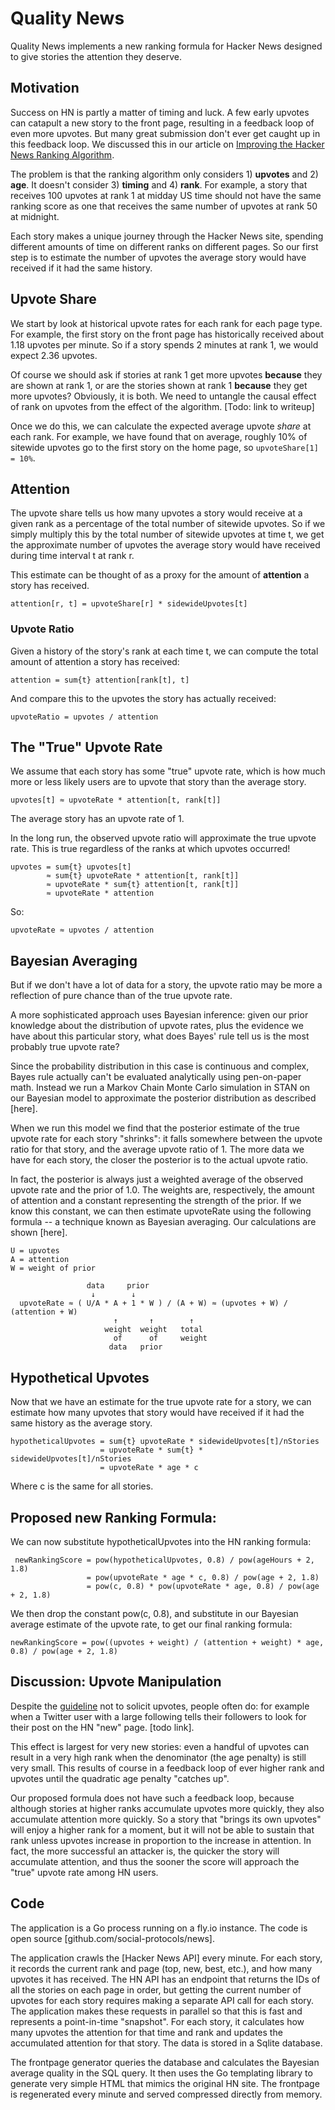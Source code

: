 # Quality News

Quality News implements a new ranking formula for Hacker News designed to give stories the attention they deserve.

## Motivation

Success on HN is partly a matter of timing and luck. A few early upvotes can catapult a new story to the front page, resulting in a feedback loop of even more upvotes. But many great submission don't ever get caught up in this feedback loop. We discussed this in our article on [Improving the Hacker News Ranking Algorithm](https://felx.me/2021/08/29/improving-the-hacker-news-ranking-algorithm.html).

The problem is that the ranking algorithm only considers 1) **upvotes** and 2) **age**. It doesn't consider 3) **timing** and 4)  **rank**. For example, a story that receives 100 upvotes at rank 1 at midday US time should not have the same ranking score as one that receives the same number of upvotes at rank 50 at midnight. 



Each story makes a unique journey through the Hacker News site, spending different amounts of time on different ranks on different pages. So our first step is to estimate the number of upvotes the average story would have received if it had the same history.

## Upvote Share

We start by look at historical upvote rates for each rank for each page type. For example, the first story on the front page has historically received about 1.18 upvotes per minute. So if a story spends 2 minutes at rank 1, we would expect 2.36 upvotes.

Of course we should ask if stories at rank 1 get more upvotes **because** they are shown at rank 1, or are the stories shown at rank 1 **because** they get more upvotes? Obviously, it is both. We need to untangle the causal effect of rank on upvotes from the effect of the algorithm. [Todo: link to writeup]

Once we do this, we can calculate the expected average upvote *share* at each rank. For example, we have found that on average, roughly 10% of sitewide upvotes go to the first story on the home page, so `upvoteShare[1] = 10%`.


## Attention

The upvote share tells us how many upvotes a story would receive at a given rank as a percentage of the total number of sitewide upvotes. So if we simply multiply this by the total number of sitewide upvotes at time t, we get the approximate number of upvotes the average story would have received during time interval t at rank r.


This estimate can be thought of as a proxy for the amount of **attention** a story has received.

    attention[r, t] = upvoteShare[r] * sidewideUpvotes[t]

### Upvote Ratio

Given a history of the story's rank at each time t, we can compute the total amount of attention a story has received:

    attention = sum{t} attention[rank[t], t] 

And compare this to the upvotes the story has actually received:

    upvoteRatio = upvotes / attention

## The "True" Upvote Rate

We assume that each story has some "true" upvote rate, which is how much more or less likely users are to upvote that story than the average story. 

    upvotes[t] ≈ upvoteRate * attention[t, rank[t]]


The average story has an upvote rate of 1. 

In the long run, the observed upvote ratio will approximate the true upvote rate. This is true regardless of the ranks at which upvotes occurred!

    upvotes = sum{t} upvotes[t]
            ≈ sum{t} upvoteRate * attention[t, rank[t]]
            ≈ upvoteRate * sum{t} attention[t, rank[t]]
            ≈ upvoteRate * attention
So:

    upvoteRate ≈ upvotes / attention

## Bayesian Averaging

But if we don't have a lot of data for a story, the upvote ratio may be more a reflection of pure chance than of the true upvote rate.

A more sophisticated approach uses Bayesian inference: given our prior knowledge about the distribution of upvote rates, plus the evidence we have about this particular story, what does Bayes' rule tell us is the most probably true upvote rate?

Since the probability distribution in this case is continuous and complex, Bayes rule actually can't be evaluated analytically using pen-on-paper math. Instead we run a Markov Chain Monte Carlo simulation in STAN on our Bayesian model to approximate the posterior distribution as described [here]. 

When we run this model we find that the posterior estimate of the true upvote rate for each story "shrinks": it falls somewhere between the upvote ratio for that story, and the average upvote ratio of 1. The more data we have for each story, the closer the posterior is to the actual upvote ratio. 

In fact, the posterior is always just a weighted average of the observed upvote rate and the prior of 1.0. The weights are, respectively, the amount of attention and a constant representing the strength of the prior. If we know this constant, we can then estimate upvoteRate using the following formula -- a technique known as Bayesian averaging. Our calculations are shown [here].
      
    U = upvotes
    A = attention
    W = weight of prior
                        
                     data     prior
                      ↓        ↓  
      upvoteRate ≈ ( U/A * A + 1 * W ) / (A + W) ≈ (upvotes + W) / (attention + W)
                           ↑       ↑        ↑
                         weight  weight   total
                           of      of     weight
                          data   prior 



## Hypothetical Upvotes

Now that we have an estimate for the true upvote rate for a story, we can estimate how many upvotes that story would have received if it had the same history as the average story. 

    hypotheticalUpvotes = sum{t} upvoteRate * sidewideUpvotes[t]/nStories 
                        = upvoteRate * sum{t} * sidewideUpvotes[t]/nStories 
                        = upvoteRate * age * c

Where c is the same for all stories. 

## Proposed new Ranking Formula:

We can now substitute hypotheticalUpvotes into the HN ranking formula:

     newRankingScore = pow(hypotheticalUpvotes, 0.8) / pow(ageHours + 2, 1.8)
                     = pow(upvoteRate * age * c, 0.8) / pow(age + 2, 1.8)
                     = pow(c, 0.8) * pow(upvoteRate * age, 0.8) / pow(age + 2, 1.8)

We then drop the constant pow(c, 0.8), and substitute in our Bayesian average estimate of the upvote rate, to get our final ranking formula:

    newRankingScore = pow((upvotes + weight) / (attention + weight) * age, 0.8) / pow(age + 2, 1.8)

## Discussion: Upvote Manipulation

Despite the [guideline](https://news.ycombinator.com/newsguidelines.html) not to solicit upvotes, people often do: for example when a Twitter user with a large following tells their followers to look for their post on the HN "new" page. [todo link].

This effect is largest for very new stories: even a handful of upvotes can result in a very high rank when the denominator (the age penalty) is still very small. This results of course in a feedback loop of ever higher rank and upvotes until the quadratic age penalty "catches up". 

Our proposed formula does not have such a feedback loop, because although stories at higher ranks accumulate upvotes more quickly, they also accumulate attention more quickly. So a story that "brings its own upvotes" will enjoy a higher rank for a moment, but it will not be able to sustain that rank unless upvotes increase in proportion to the increase in attention. In fact, the more successful an attacker is, the quicker the story will accumulate attention, and thus the sooner the score will approach the "true" upvote rate among HN users.

## Code

The application is a Go process running on a fly.io instance. The code is open source [github.com/social-protocols/news].

The application crawls the [Hacker News API] every minute. For each story, it records the current rank and page (top, new, best, etc.), and how many upvotes it has received. The HN API has an endpoint that returns the IDs of all the stories on each page in order, but getting the current number of upvotes for each story requires making a separate API call for each story. The application makes these requests in parallel so that this is fast and represents a point-in-time "snapshot". For each story, it calculates how many upvotes the attention for that time and rank and updates the accumulated attention for that story. The data is stored in a Sqlite database.

The frontpage generator queries the database and calculates the Bayesian average quality in the SQL query. It then uses the Go templating library to generate very simple HTML that mimics the original HN site. The frontpage is regenerated every minute and served compressed directly from memory.







